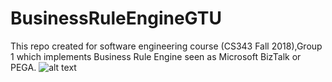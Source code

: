 # BusinessRuleEngineGTU
This repo created for software engineering course (CS343 Fall 2018),Group 1 which implements Business Rule Engine seen as Microsoft BizTalk or PEGA.
![alt text](https://raw.githubusercontent.com/ugurkanates/BusinessRuleEngineGTU/master/livedataseothumb.jpg)
